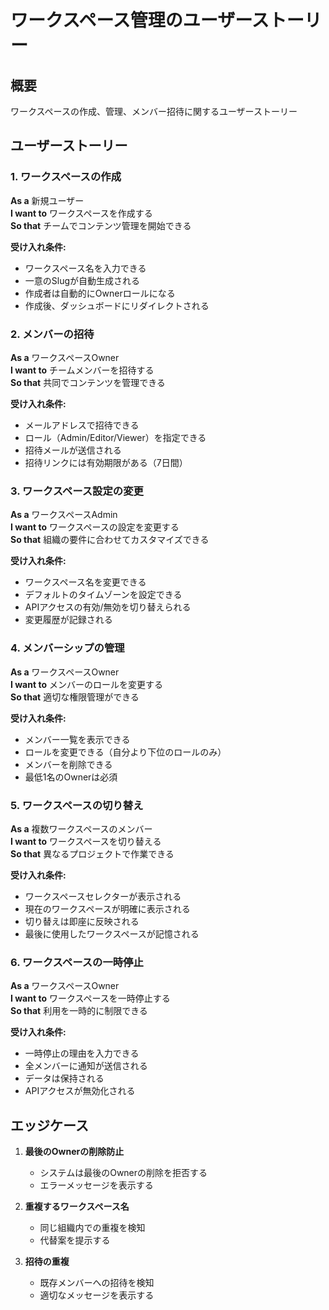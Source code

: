 # ワークスペース管理のユーザーストーリー

## 概要

ワークスペースの作成、管理、メンバー招待に関するユーザーストーリー

## ユーザーストーリー

### 1. ワークスペースの作成

**As a** 新規ユーザー  
**I want to** ワークスペースを作成する  
**So that** チームでコンテンツ管理を開始できる

**受け入れ条件:**

- ワークスペース名を入力できる
- 一意のSlugが自動生成される
- 作成者は自動的にOwnerロールになる
- 作成後、ダッシュボードにリダイレクトされる

### 2. メンバーの招待

**As a** ワークスペースOwner  
**I want to** チームメンバーを招待する  
**So that** 共同でコンテンツを管理できる

**受け入れ条件:**

- メールアドレスで招待できる
- ロール（Admin/Editor/Viewer）を指定できる
- 招待メールが送信される
- 招待リンクには有効期限がある（7日間）

### 3. ワークスペース設定の変更

**As a** ワークスペースAdmin  
**I want to** ワークスペースの設定を変更する  
**So that** 組織の要件に合わせてカスタマイズできる

**受け入れ条件:**

- ワークスペース名を変更できる
- デフォルトのタイムゾーンを設定できる
- APIアクセスの有効/無効を切り替えられる
- 変更履歴が記録される

### 4. メンバーシップの管理

**As a** ワークスペースOwner  
**I want to** メンバーのロールを変更する  
**So that** 適切な権限管理ができる

**受け入れ条件:**

- メンバー一覧を表示できる
- ロールを変更できる（自分より下位のロールのみ）
- メンバーを削除できる
- 最低1名のOwnerは必須

### 5. ワークスペースの切り替え

**As a** 複数ワークスペースのメンバー  
**I want to** ワークスペースを切り替える  
**So that** 異なるプロジェクトで作業できる

**受け入れ条件:**

- ワークスペースセレクターが表示される
- 現在のワークスペースが明確に表示される
- 切り替えは即座に反映される
- 最後に使用したワークスペースが記憶される

### 6. ワークスペースの一時停止

**As a** ワークスペースOwner  
**I want to** ワークスペースを一時停止する  
**So that** 利用を一時的に制限できる

**受け入れ条件:**

- 一時停止の理由を入力できる
- 全メンバーに通知が送信される
- データは保持される
- APIアクセスが無効化される

## エッジケース

1. **最後のOwnerの削除防止**

   - システムは最後のOwnerの削除を拒否する
   - エラーメッセージを表示する

2. **重複するワークスペース名**

   - 同じ組織内での重複を検知
   - 代替案を提示する

3. **招待の重複**
   - 既存メンバーへの招待を検知
   - 適切なメッセージを表示する
